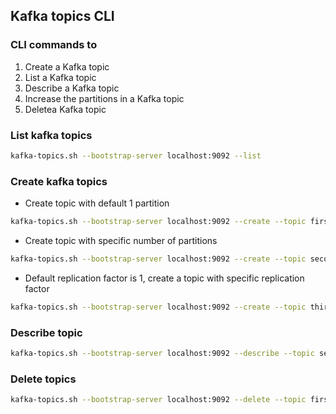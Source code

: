 ## Kafka topics CLI

### CLI commands to
1. Create a Kafka topic
2. List a Kafka topic
3. Describe a Kafka topic
4. Increase the partitions in a Kafka topic
5. Deletea Kafka topic


### List kafka topics 

```sh
kafka-topics.sh --bootstrap-server localhost:9092 --list
```

### Create kafka topics 

* Create topic with default 1 partition
```sh
kafka-topics.sh --bootstrap-server localhost:9092 --create --topic first-topic
```

* Create topic with specific number of partitions
```sh
kafka-topics.sh --bootstrap-server localhost:9092 --create --topic second-topic --partitions 3
```

* Default replication factor is 1, create a topic with specific replication factor
```sh
kafka-topics.sh --bootstrap-server localhost:9092 --create --topic third-topic --partitions 3 --replication-factor 2
```

### Describe topic
```sh
kafka-topics.sh --bootstrap-server localhost:9092 --describe --topic second-topic
```

### Delete topics
```sh
kafka-topics.sh --bootstrap-server localhost:9092 --delete --topic first-topic
```




